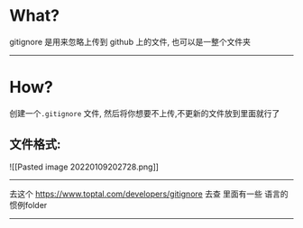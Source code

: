 # What?
gitignore 是用来忽略上传到 github 上的文件, 也可以是一整个文件夹
___
# How?
创建一个`.gitignore` 文件, 然后将你想要不上传,不更新的文件放到里面就行了
## 文件格式:
![[Pasted image 20220109202728.png]]
___
去这个
https://www.toptal.com/developers/gitignore
去查
里面有一些 语言的惯例folder
___
